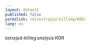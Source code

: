 ```yaml
---
layout: default
published: false
permalink: /es/extrajud-killing/KOR/
lang: es
---
```


extrajud-killing analysis KOR
